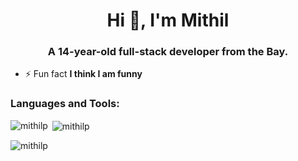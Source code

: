 <h1 align="center">Hi 👋, I'm Mithil</h1>
<h3 align="center">A 14-year-old full-stack developer from the Bay.</h3>

- ⚡ Fun fact **I think I am funny**

<h3 align="left">Languages and Tools:</h3>

<p><img align="left" src="https://github-readme-stats.vercel.app/api/top-langs?username=mithilp&show_icons=true&locale=en" alt="mithilp" /></p>

<p>&nbsp;<img align="center" src="https://github-readme-stats.vercel.app/api?username=mithilp&show_icons=true&locale=en" alt="mithilp" /></p>

<p><img align="center" src="https://github-readme-streak-stats.herokuapp.com/?user=mithilp&" alt="mithilp" /></p>
